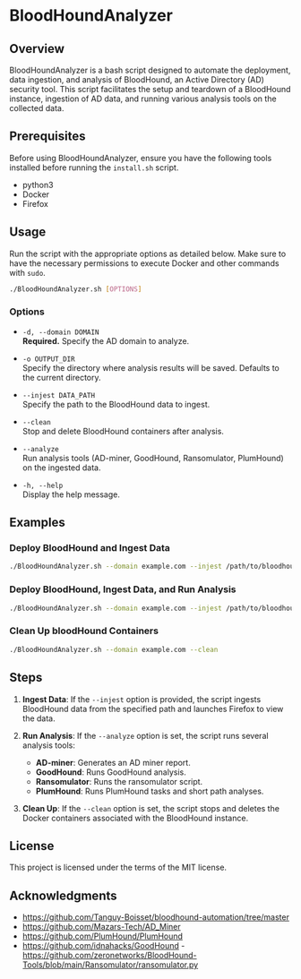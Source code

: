 
# BloodHoundAnalyzer

## Overview

BloodHoundAnalyzer is a bash script designed to automate the deployment, data ingestion, and analysis of BloodHound, an Active Directory (AD) security tool. This script facilitates the setup and teardown of a BloodHound instance, ingestion of AD data, and running various analysis tools on the collected data.

## Prerequisites

Before using BloodHoundAnalyzer, ensure you have the following tools installed before running the `install.sh` script.

- python3
- Docker
- Firefox

## Usage

Run the script with the appropriate options as detailed below. Make sure to have the necessary permissions to execute Docker and other commands with `sudo`.

```bash
./BloodHoundAnalyzer.sh [OPTIONS]
```

### Options

- `-d, --domain DOMAIN`  
  **Required.** Specify the AD domain to analyze.

- `-o OUTPUT_DIR`  
  Specify the directory where analysis results will be saved. Defaults to the current directory.

- `--injest DATA_PATH`  
  Specify the path to the BloodHound data to ingest.

- `--clean`  
  Stop and delete BloodHound containers after analysis.

- `--analyze`  
  Run analysis tools (AD-miner, GoodHound, Ransomulator, PlumHound) on the ingested data.

- `-h, --help`  
  Display the help message.

## Examples

### Deploy BloodHound and Ingest Data

```bash
./BloodHoundAnalyzer.sh --domain example.com --injest /path/to/bloodhound/data.zip
```

### Deploy BloodHound, Ingest Data, and Run Analysis

```bash
./BloodHoundAnalyzer.sh --domain example.com --injest /path/to/bloodhound/data.zip --analyze
```

### Clean Up bloodHound Containers

```bash
./BloodHoundAnalyzer.sh --domain example.com --clean
```

## Steps

1. **Ingest Data**: If the `--injest` option is provided, the script ingests BloodHound data from the specified path and launches Firefox to view the data.

2. **Run Analysis**: If the `--analyze` option is set, the script runs several analysis tools:
   - **AD-miner**: Generates an AD miner report.
   - **GoodHound**: Runs GoodHound analysis.
   - **Ransomulator**: Runs the ransomulator script.
    - **PlumHound**: Runs PlumHound tasks and short path analyses.

3. **Clean Up**: If the `--clean` option is set, the script stops and deletes the Docker containers associated with the BloodHound instance.

## License

This project is licensed under the terms of the MIT license. 

## Acknowledgments
- https://github.com/Tanguy-Boisset/bloodhound-automation/tree/master
- https://github.com/Mazars-Tech/AD_Miner
- https://github.com/PlumHound/PlumHound
- https://github.com/idnahacks/GoodHound
-https://github.com/zeronetworks/BloodHound-Tools/blob/main/Ransomulator/ransomulator.py
